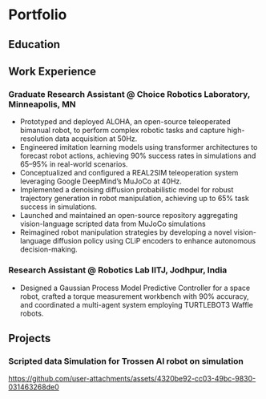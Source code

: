 # Portfolio

## Education

## Work Experience 
### Graduate Research Assistant @ Choice Robotics Laboratory, Minneapolis, MN
- Prototyped and deployed ALOHA, an open-source teleoperated bimanual robot, to perform complex robotic tasks and capture
high-resolution data acquisition at 50Hz.
- Engineered imitation learning models using transformer architectures to forecast robot actions, achieving 90% success rates in
simulations and 65–95% in real-world scenarios.
- Conceptualized and configured a REAL2SIM teleoperation system leveraging Google DeepMind’s MuJoCo at 40Hz.
- Implemented a denoising diffusion probabilistic model for robust trajectory generation in robot manipulation, achieving up to 65%
task success in simulations.
- Launched and maintained an open-source repository aggregating vision-language scripted data from MuJoCo simulations
- Reimagined robot manipulation strategies by developing a novel vision-language diffusion policy using CLiP encoders to enhance
autonomous decision-making.

### Research Assistant @ Robotics Lab IITJ, Jodhpur, India
 - Designed a Gaussian Process Model Predictive Controller for a space robot, crafted a torque measurement workbench with 90%
accuracy, and coordinated a multi-agent system employing TURTLEBOT3 Waffle robots.

## Projects

### Scripted data Simulation for Trossen AI robot on simulation



https://github.com/user-attachments/assets/4320be92-cc03-49bc-9830-031463268de0






